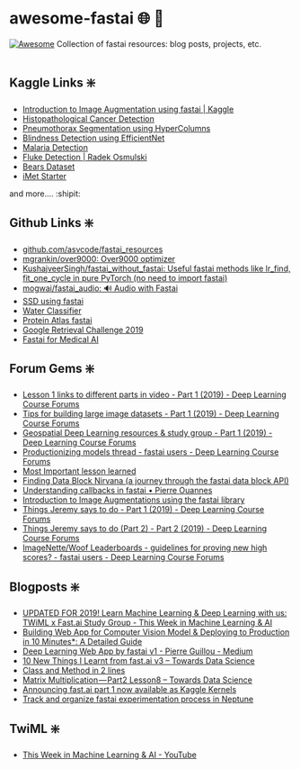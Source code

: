 # awesome-fastai :globe_with_meridians: :pushpin:
[![Awesome](https://cdn.rawgit.com/sindresorhus/awesome/d7305f38d29fed78fa85652e3a63e154dd8e8829/media/badge.svg)](https://github.com/sindresorhus/awesome#readme)
Collection of fastai resources: blog posts, projects, etc.
<br></br>

## Kaggle Links :sparkle:

* [Introduction to Image Augmentation using fastai | Kaggle](https://www.kaggle.com/init27/introduction-to-image-augmentation-using-fastai)
* [Histopathological Cancer Detection](https://www.kaggle.com/sayantandas30011998/fastai-v1-densenet201)
* [Pneumothorax Segmentation using HyperColumns](https://www.kaggle.com/iafoss/hypercolumns-pneumothorax-fastai-0-831-lb)
* [Blindness Detection using EfficientNet](https://www.kaggle.com/hmendonca/efficientnetb4-fastai-blindness-detection)
* [Malaria Detection](https://www.kaggle.com/ingbiodanielh/malaria-detection-with-fastai-v1)
* [Fluke Detection | Radek Osmulski](https://www.kaggle.com/c/humpback-whale-identification/discussion/76281#448231)
* [Bears Dataset](https://www.kaggle.com/stansidel/bears-fastai-course)
* [iMet Starter](https://www.kaggle.com/mnpinto/imet-fastai-starter)

and more.... :shipit:

## Github Links :sparkle:
* [github.com/asvcode/fastai_resources](https://github.com/asvcode/fastai_resources)
* [mgrankin/over9000: Over9000 optimizer](https://github.com/mgrankin/over9000)
* [KushajveerSingh/fastai_without_fastai: Useful fastai methods like lr_find, fit_one_cycle in pure PyTorch (no need to import fastai)](https://github.com/KushajveerSingh/fastai_without_fastai)
* [mogwai/fastai_audio: 🔊️ Audio with Fastai](https://github.com/mogwai/fastai_audio)
* [SSD using fastai](https://github.com/rohitgeo/singleshotdetector)
* [Water Classifier](https://github.com/shankarj67/Water-classifier-fastai)
* [Protein Atlas fastai](https://github.com/wdhorton/protein-atlas-fastai)
* [Google Retrieval Challenge 2019](https://github.com/ducha-aiki/google-retrieval-challenge-2019-fastai-starter)
* [Fastai for Medical AI](https://github.com/renato145/fastai_scans)

## Forum Gems :sparkle:
* [Lesson 1 links to different parts in video - Part 1 (2019) - Deep Learning Course Forums](https://forums.fast.ai/t/lesson-1-links-to-different-parts-in-video/27581)
* [Tips for building large image datasets - Part 1 (2019) - Deep Learning Course Forums](https://forums.fast.ai/t/tips-for-building-large-image-datasets/26688/6)
* [Geospatial Deep Learning resources & study group - Part 1 (2019) - Deep Learning Course Forums](https://forums.fast.ai/t/geospatial-deep-learning-resources-study-group/31044)
* [Productionizing models thread - fastai users - Deep Learning Course Forums](https://forums.fast.ai/t/productionizing-models-thread/28353)
* [Most Important lesson learned](https://forums.fast.ai/t/most-important-lesson-learned/8623/7)
* [Finding Data Block Nirvana (a journey through the fastai data block API)](https://blog.usejournal.com/finding-data-block-nirvana-a-journey-through-the-fastai-data-block-api-c38210537fe4)
* [Understanding callbacks in fastai • Pierre Ouannes](https://pouannes.github.io/blog/callbacks-fastai/)
* [Introduction to Image Augmentations using the fastai library](https://hackernoon.com/introduction-to-image-augmentations-using-the-fastai-library-692dfaa2da42)
* [Things Jeremy says to do - Part 1 (2019) - Deep Learning Course Forums](https://forums.fast.ai/t/things-jeremy-says-to-do/36682)
* [Things Jeremy says to do (Part 2) - Part 2 (2019) - Deep Learning Course Forums](https://forums.fast.ai/t/things-jeremy-says-to-do-part-2/41533)
* [ImageNette/Woof Leaderboards - guidelines for proving new high scores? - fastai users - Deep Learning Course Forums](https://forums.fast.ai/t/imagenette-woof-leaderboards-guidelines-for-proving-new-high-scores/52714/19)
## Blogposts :sparkle:
* [UPDATED FOR 2019! Learn Machine Learning & Deep Learning with us: TWiML x Fast.ai Study Group - This Week in Machine Learning & AI](https://twimlai.com/twiml-x-fast-ai/)
* [Building Web App for Computer Vision Model & Deploying to Production in 10 Minutes\*: A Detailed Guide](https://towardsdatascience.com/building-web-app-for-computer-vision-model-deploying-to-production-in-10-minutes-a-detailed-ec6ac52ec7e4)
* [Deep Learning Web App by fastai v1 - Pierre Guillou - Medium](https://medium.com/@pierre_guillou/deep-learning-web-app-by-fastai-v1-3ab4c20b7cac)
* [10 New Things I Learnt from fast.ai v3 – Towards Data Science](https://towardsdatascience.com/10-new-things-i-learnt-from-fast-ai-v3-4d79c1f07e33)
* [Class and Method in 2 lines](https://pbs.twimg.com/media/D9oEBy1VUAA8jfa?format=jpg&name=large)
* [Matrix Multiplication — Part2 Lesson8 – Towards Data Science](https://towardsdatascience.com/matrix-multiplication-part2-lesson8-34c9b77855c4)
* [Announcing fast.ai part 1 now available as Kaggle Kernels](https://towardsdatascience.com/announcing-fast-ai-part-1-now-available-as-kaggle-kernels-8ef4ca3b9ce6)
* [Track and organize fastai experimentation process in Neptune](https://medium.com/neptune-ml/track-and-organize-fastai-experimentation-process-in-neptune-78ec8d6b18b0)


## TwiML :sparkle:
* [This Week in Machine Learning & AI - YouTube](https://www.youtube.com/channel/UC7kjWIK1H8tfmFlzZO-wHMw/playlists)

